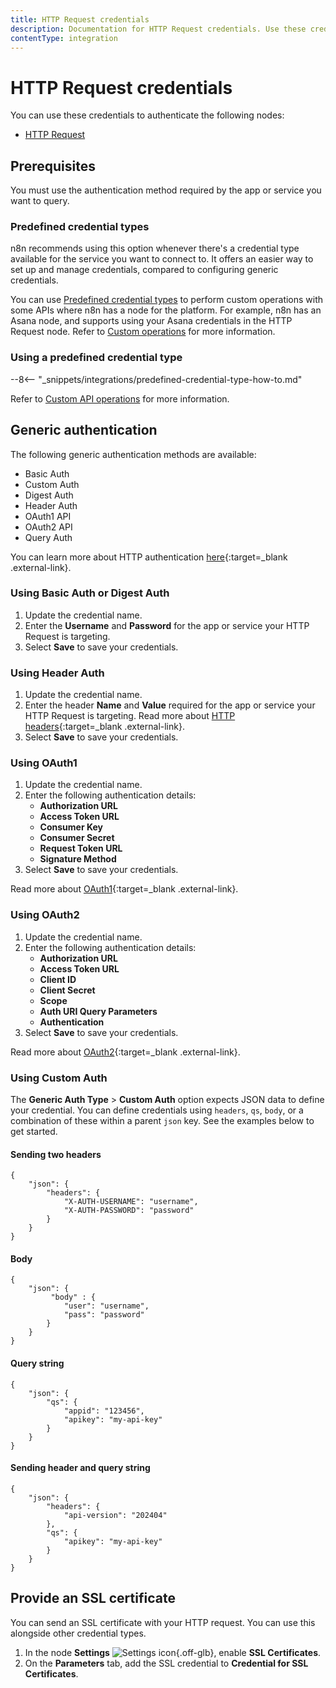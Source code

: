 ```yaml
---
title: HTTP Request credentials
description: Documentation for HTTP Request credentials. Use these credentials to authenticate HTTP Request in n8n, a workflow automation platform.
contentType: integration
---
```


# HTTP Request credentials

You can use these credentials to authenticate the following nodes:

- [HTTP Request](/integrations/builtin/core-nodes/n8n-nodes-base.httprequest/)

## Prerequisites

You must use the authentication method required by the app or service you want to query.

### Predefined credential types

n8n recommends using this option whenever there's a credential type available for the service you want to connect to. It offers an easier way to set up and manage credentials, compared to configuring generic credentials.

You can use [Predefined credential types](/integrations/custom-operations/#predefined-credential-types) to perform custom operations with some APIs where n8n has a node for the platform. For example, n8n has an Asana node, and supports using your Asana credentials in the HTTP Request node. Refer to [Custom operations](/integrations/custom-operations/) for more information.

### Using a predefined credential type

--8<-- "_snippets/integrations/predefined-credential-type-how-to.md"

Refer to [Custom API operations](/integrations/custom-operations/) for more information.

## Generic authentication

The following generic authentication methods are available:

* Basic Auth
* Custom Auth
* Digest Auth
* Header Auth
* OAuth1 API
* OAuth2 API
* Query Auth

You can learn more about HTTP authentication [here](https://developer.mozilla.org/en-US/docs/Web/HTTP/Authentication#see_also){:target=_blank .external-link}.

### Using Basic Auth or Digest Auth

1. Update the credential name.
2. Enter the **Username** and **Password** for the app or service your HTTP Request is targeting. 
3. Select **Save** to save your credentials.

### Using Header Auth

1. Update the credential name.
2. Enter the header **Name** and **Value** required for the app or service your HTTP Request is targeting. Read more about [HTTP headers](https://developer.mozilla.org/en-US/docs/Web/HTTP/Headers#authentication){:target=_blank .external-link}.
3. Select **Save** to save your credentials.

### Using OAuth1

1. Update the credential name.
2. Enter the following authentication details:
    * **Authorization URL**
    * **Access Token URL**
    * **Consumer Key**
    * **Consumer Secret**
    * **Request Token URL**
    * **Signature Method**
3. Select **Save** to save your credentials.

Read more about [OAuth1](https://oauth.net/1/){:target=_blank .external-link}.

### Using OAuth2

1. Update the credential name.
2. Enter the following authentication details:
    * **Authorization URL**
    * **Access Token URL**
    * **Client ID**
    * **Client Secret**
    * **Scope**
    * **Auth URI Query Parameters**
    * **Authentication**
3. Select **Save** to save your credentials.

Read more about [OAuth2](https://oauth.net/2/){:target=_blank .external-link}.

### Using Custom Auth

The **Generic Auth Type** > **Custom Auth** option expects JSON data to define your credential. You can define credentials using `headers`, `qs`, `body`, or a combination of these within a parent `json` key. See the examples below to get started.

#### Sending two headers
```
{
	"json": {
		"headers": {
			"X-AUTH-USERNAME": "username",
			"X-AUTH-PASSWORD": "password"
		}
	}
}
```

#### Body
```
{
	"json": {
		 "body" : {
			"user": "username",
			"pass": "password"
		}
	}
}
```

#### Query string
```
{
	"json": {
		"qs": { 
			"appid": "123456",
			"apikey": "my-api-key"
		}
	}
}
```

#### Sending header and query string
```
{
	"json": {
		"headers": {
			"api-version": "202404"
		},
		"qs": {
			"apikey": "my-api-key"
		}
	}
}
```

## Provide an SSL certificate

You can send an SSL certificate with your HTTP request. You can use this alongside other credential types.

1. In the node **Settings** <span class="inline-image">![Settings icon](/_images/common-icons/settings.png){.off-glb}</span>, enable **SSL Certificates**.
1. On the **Parameters** tab, add the SSL credential to **Credential for SSL Certificates**.

